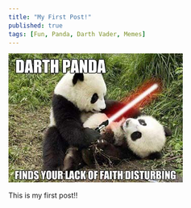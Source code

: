 ```yaml
---
title: "My First Post!"
published: true
tags: [Fun, Panda, Darth Vader, Memes]
---
```


![](/blog/assets/panda1.jpg)

This is my first post!!
